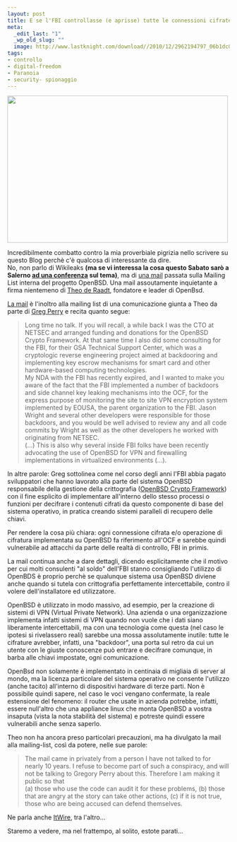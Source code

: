 ```yaml
--- 
layout: post
title: E se l'FBI controllasse (e aprisse) tutte le connessioni cifrate?
meta: 
  _edit_last: "1"
  _wp_old_slug: ""
  image: http://www.lastknight.com/download//2010/12/2962194797_06b1dc08ac.jpg
tags: 
- controllo
- digital-freedom
- Paranoia
- security- spionaggio
---
```

<a href="http://www.lastknight.com/download//2010/12/2962194797_06b1dc08ac.jpg"><img src="http://www.lastknight.com/download//2010/12/2962194797_06b1dc08ac.jpg" alt="" title="2962194797_06b1dc08ac" width="500" height="333" class="aligncenter size-full wp-image-2309" /></a>
  
Incredibilmente combatto contro la mia proverbiale pigrizia nello scrivere su questo Blog perchè c'è qualcosa di interessante da dire.  
No, non parlo di Wikileaks **(ma se vi interessa la cosa questo Sabato sarò a Salerno [ad una conferenza][conf] sul tema)**, ma di [una mail][link] passata sulla Mailing List interna del progetto OpenBSD. Una mail assoutamente inquietante a firma nientemeno di [Theo de Raadt][theo], fondatore e leader di OpenBsd.  
  
[La mail][link] è l'inoltro alla mailing list di una comunicazione giunta a Theo da parte di [Greg Perry][greg] e recita quanto segue:

> Long time no talk.  If you will recall, a while back I was the CTO at
NETSEC and arranged funding and donations for the OpenBSD Crypto
Framework.  At that same time I also did some consulting for the FBI,
for their GSA Technical Support Center, which was a cryptologic
reverse engineering project aimed at backdooring and implementing key
escrow mechanisms for smart card and other hardware-based computing
technologies.  
> My NDA with the FBI has recently expired, and I wanted to make you
aware of the fact that the FBI implemented a number of backdoors and
side channel key leaking mechanisms into the OCF, for the express
purpose of monitoring the site to site VPN encryption system
implemented by EOUSA, the parent organization to the FBI.  Jason
Wright and several other developers were responsible for those
backdoors, and you would be well advised to review any and all code
commits by Wright as well as the other developers he worked with
originating from NETSEC.  
> (...)
> This is also why several inside FBI folks have been recently
advocating the use of OpenBSD for VPN and firewalling implementations
in virtualized environments (...).

In altre parole: Greg sottolinea come nel corso degli anni l'FBI abbia pagato sviluppatori che hanno lavorato alla parte del sistema OpenBSD responsabile della gestione della crittografia ([OpenBSD Crypto
Framework][OCF]) con il fine esplicito di implementare all'interno dello stesso processi o funzioni per decifrare i contenuti cifrati da questo componente di base del sistema operativo, in pratica creando sistemi paralleli di recupero delle chiavi.  
  
Per rendere la cosa più chiara: ogni connessione cifrata e/o operazione di cifratura implementata su OpenBSD fa riferimento all'OCF e sarebbe quindi vulnerabile ad attacchi da parte delle realtà di controllo, FBI in primis.  
  
La mail continua anche a dare dettagli, dicendo esplicitamente che il motivo per cui molti consulenti "al soldo" dell'FBI stanno consigliando l'utilizzo di OpenBDS è proprio perchè se qualunque sistema usa OpenBSD diviene anche quando si tutela con crittografia perfettamente intercettabile, contro il volere dell'installatore ed utilizzatore.  
  
OpenBSD è utilizzato in modo massivo, ad esempio, per la creazione di sistemi di VPN (Virtual Private Network). Una azienda o una organizzazione implementa infatti sistemi di VPN quando non vuole che i dati siano liberamente intercettabili, ma con una tecnologia come questa (nel caso le ipotesi si rivelassero reali) sarebbe una mossa assolutamente inutile: tutte le cifrature avrebber, infatti, una "backdoor", una porta sul retro da cui un utente con le giuste conoscenze può entrare e decifrare comunque, in barba alle chiavi impostate, ogni comunicazione.  
  
OpenBsd non solamente è implementato in centinaia di migliaia di server al mondo, ma la licenza particolare del sistema operativo ne consente l'utilizzo (anche tacito) all'interno di dispositivi hardware di terze parti. Non è possibile quindi sapere, nel caso le voci vengano confermate, la reale estensione del fenomeno: il router che usate in azienda potrebbe, infatti, essere null'altro che una appliance linux che monta OpenBSD a vostra insaputa (vista la nota stabilità del sistema) e potreste quindi essere vulnerabili anche senza saperlo.  
  
Theo non ha ancora preso particolari precauzioni, ma ha divulgato la mail alla mailing-list, così da potere, nelle sue parole:  
  
> The mail came in privately from a person I have not talked to for
nearly 10 years.  I refuse to become part of such a conspiracy, and
will not be talking to Gregory Perry about this.  Therefore I am
making it public so that  
>     (a) those who use the code can audit it for these problems,
>     (b) those that are angry at the story can take other actions,
>     (c) if it is not true, those who are being accused can defend themselves.
  
Ne parla anche [ItWire](http://www.itwire.com/opinion-and-analysis/open-sauce/43933-developer-claims-fbi-implemented-backdoors-in-openbsd), tra l'altro...  
  
Staremo a vedere, ma nel frattempo, al solito, estote parati...

[link]: http://marc.info/?l=openbsd-tech&m=129236621626462&w=2
[conf]: http://www.aipsa.eu/visuaEvento.aspx?id=46
[OCF]: http://www.openbsd.org/crypto.html
[theo]: http://en.wikipedia.org/wiki/Theo_de_Raadt
[greg]: http://en.wikipedia.org/wiki/Greg_Perry
